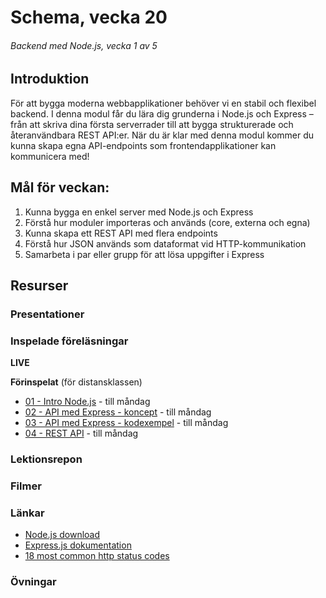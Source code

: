 # Schema, vecka 20
###### Backend med Node.js, vecka 1 av 5

## Introduktion

För att bygga moderna webbapplikationer behöver vi en stabil och flexibel backend. 
I denna modul får du lära dig grunderna i Node.js och Express – från att skriva dina första serverrader till att bygga strukturerade och återanvändbara REST API:er. 
När du är klar med denna modul kommer du kunna skapa egna API-endpoints som frontendapplikationer kan kommunicera med!

## Mål för veckan:

1. Kunna bygga en enkel server med Node.js och Express
2. Förstå hur moduler importeras och används (core, externa och egna)
3. Kunna skapa ett REST API med flera endpoints
4. Förstå hur JSON används som dataformat vid HTTP-kommunikation
5. Samarbeta i par eller grupp för att lösa uppgifter i Express

## Resurser

### Presentationer


### Inspelade föreläsningar

**LIVE**

**Förinspelat** (för distansklassen)

* [01 - Intro Node.js](https://vimeo.com/807411701/7a18cffca2) - till måndag
* [02 - API med Express - koncept](https://vimeo.com/807411951/c7161c2d55) - till måndag
* [03 - API med Express - kodexempel](https://vimeo.com/807412052/79ad1cf028) - till måndag
* [04 - REST API](https://vimeo.com/809659071/860888cacb) - till måndag

### Lektionsrepon


### Filmer


### Länkar

* [Node.js download](https://nodejs.org/en)
* [Express.js dokumentation](https://expressjs.com/)
* [18 most common http status codes](https://drive.google.com/file/d/14l7MH9Zc4aGR9hJVHt6V0W1oAeKUTf5E/view?usp=sharing)


### Övningar 







